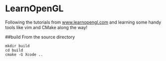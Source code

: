 # LearnOpenGL

Following the tutorials from www.learnopengl.com and learning some handy tools like vim and CMake
along the way!

##build
From the source directory

```
mkdir build
cd build
cmake -G Xcode ..
```


